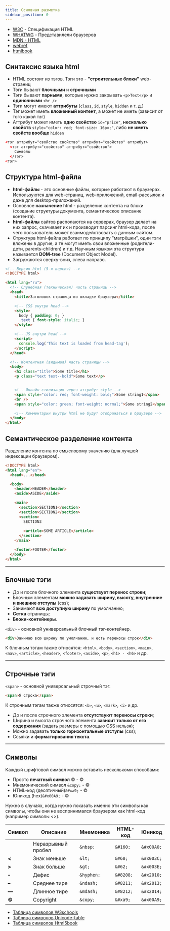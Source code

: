 ```yaml
---
title: Основная разметка
sidebar_position: 0
---
```


- [W3C](https://www.w3.org/) - Спецификация HTML
- [WHATWG](https://whatwg.org/) - Представилели браузеров
- [MDN - HTML](https://developer.mozilla.org/ru/docs/Web/HTML)
- [webref](https://webref.ru/html)
- [htmlbook](http://htmlbook.ru/html/)


## Синтаксис языка html 

- HTML состоит из тэгов. Тэги это - **"строительные блоки"** web-страниц
- Тэги бывают **блочными** и **строчными**
- Тэги бывают **парными**, которые нужно закрывать ```<p>Text</p>``` и **одиночными** ```<hr />```
- Тэги могут имеют **аттрибуты** (```class```, ```id```, ```style```, ```hidden``` и т. д.)
- Тэг может иметь **вложенный контент**, а может не иметь (зависит от того какой тэг)
- Аттрибут может иметь **одно свойство** ```id="price"```, **несколько свойств** ```style="color: red; font-size: 16px;"```, либо **не иметь свойств вообще** ```hidden```

```html
<тэг аттрибут="свойство свойство" аттрибут="свойство" аттрибут>
  <тэг аттрибут="свойство" аттрибут="свойство">
    Символы
  </тэг>
<тэг>
```

## Структура html-файла

- **html-файлы** - это основные файлы, которые работают в браузерах. Используются для web-страниц, web-приложений, email-рассылок и даже для desktop-приложений.
- Основное **назначение** html - разделение контента на блоки (создание структуры документа, семантическое описание контента).
- **html-файлы** сайтов располаются на серверах, браузер делает на них запроc, скачивает их и производит парсинг html-кода, после чего пользователь может взаимодействовать с данным сайтом.
- Структура html-файла работает по принципу "матрёшки", одни тэги вложены в другие, а те могут иметь свои вложенные (родители-дети, parents-children) и т.д. Научным языком эта структура называется **DOM-tree** (Document Object Model).
- Загружаются сверху-вниз, слева направо.


```html title="index.html"
<!-- Версия html (5-я версия) -->
<!DOCTYPE html>

<html lang="ru">
  <!-- Служебная (техническая) часть страницы -->
  <head>
    <title>Заголовок страницы во вкладке браузера</title>

    <!-- CSS внутри head -->
    <style>
      body { padding: 0; }
      .text { font-style: italic; }
    </style>

    <!-- JS внутри head -->
    <script>
      console.log('This text is loaded from head-tag');
    </script>
  </head>

  <!-- Контентная (видимая) часть страницы -->
  <body>
    <h1 class="title">Some title</h1>
    <p class="text text--bold">Some text</p>


    <!-- Инлайн стилизация через аттрибут style -->
    <span style="color: red; font-weight: bold;">Some string1</span>
    <br />
    <span style="color: green; font-weight: normal;">Some string2</span>

    <!-- Комментарии внутри html не будут отображаться в браузере -->
  </body>
</html>
```


## Семантическое разделение контента

Разделение контента по смысловому значению (для лучшей индексации браузером).

```html
<!DOCTYPE html>
<html lang="en">
  <head>...</head>

  <body>
    <header>HEADER</header>
    <aside>ASIDE</aside>

    <main>
      <section>SECTION1</section>
      <section>SECTION2</section>
      <section>
        SECTION3
 
        <article>SOME ARTICLE</article>
      </section>
    </main>

    <footer>FOOTER</footer>
  </body>
</html>
```

***

## Блочные тэги

* До и после блочного элемента **существует перенос строки**;
* Блочным элементам **можно задавать ширину, высоту, внутренние и внешние отступы** (css);
* Занимают **всю доступную ширину** по умолчанию;
* **Cетка** страницы;
* **Блоки-контейнеры**.


```<div>``` - основной универсальный блочный тэг-контейнер.

```html
<div>Занимаю всю ширину по умолчанию, и есть переносы строк</div>
```

К блочным тэгам также относятся: ```<html>```, ```<body>```, ```<section>```, ```<main>```, ```<nav>```, ```<article>```, ```<header>```, ```<footer>```, ```<aside>```, ```<p>```, ```<h1> - <h6>``` и др.

***

## Строчные тэги

```<span>``` - основной универсальный строчный тэг.

```html
<span>Я строка</span>
```

К строчным тэгам также относятся: ```<b>```, ```<u>```, ```<mark>```, ```<i>``` и др.

* До и после строчного элемента **отсутствуют переносы строки**;
* Ширина и высота строчного элемента **зависит только от его содержания** (задать размеры с помощью CSS нельзя);
* Можно задавать **только горизонтальные отступы** (css);
* Cсылки и **форматирования текста**.

***

## Символы

Каждый шрифтовой символ можно вставить несколькоми способами:

- Просто **печатный символ** © - ©
- Мнемонический символ ```&copy;``` - &copy;
- HTML-код (десятичный)```&#xa9;``` - &#xa9;
- Юникод (hex)```&#x00A9;``` - <span>&#x00A9;</span>

Нужно в случаях, когда нужно показать именно эти символы как символы, чтобы они не воспринимался браузером как html-код (например символы &lt;&gt;).

|Символ|Описание|Мнемоника|HTML-код|Юникод|
|---|---|---|---|---|
||Неразрывный пробел|```&nbsp;```|```&#160;```|```&#x00A0;```|
|**<**|Знак меньше|```&lt;```|```&#60;```|```&#x003C;```|
|**>**|Знак больше|```&gt;```|```&#62;```|```&#x003E;```|
|**‐**|Дефис|```&hyphen;```|```&#8208;```|```&#x2010;```|
|**–**|Среднее тире|```&ndash;```|```&#8211;```|```&#x2013;```|
|**—**|Длинное тире|```&mdash;```|```&#8212;```|```&#x2014;```|
|**©**|Copyright|```&copy;```|```&#xa9;```|```&#x00A9;```|

* [Таблица символов W3schools](https://www.w3schools.com/charsets/ref_utf_symbols.asp)
* [Таблица символов Unicode-table](https://unicode-table.com/ru/html-entities/)
* [Таблица символов Html5book](https://html5book.ru/specsimvoly-html)
